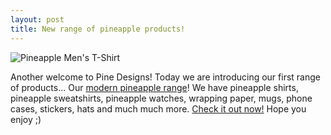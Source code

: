 ```yaml
---
layout: post
title: New range of pineapple products!
---
```


![Pineapple Men's T-Shirt][shirt-img]

Another welcome to Pine Designs! Today we are introducing our first range of products... Our [modern pineapple range][modern-pineapple-range]! We have pineapple shirts, pineapple sweatshirts, pineapple watches, wrapping paper, mugs, phone cases, stickers, hats and much much more. [Check it out now!][modern-pineapple-range] Hope you enjoy ;)

[shirt-img]: {{site.postimg}}/pineapple-products/shirt.jpg
[modern-pineapple-range]: {{site.zazzle.modern-pineapple}}